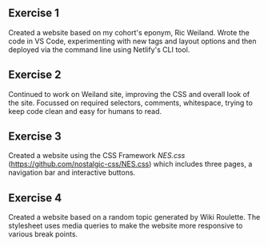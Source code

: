 ## Exercise 1

Created a website based on my cohort's eponym, Ric Weiland.
Wrote the code in VS Code, experimenting with new tags and layout options and then deployed via the command line using Netlify's CLI tool.

## Exercise 2

Continued to work on Weiland site, improving the CSS and overall look of the site.
Focussed on required selectors, comments, whitespace, trying to keep code clean and easy for humans to read.

## Exercise 3

Created a website using the CSS Framework _NES.css_ (https://github.com/nostalgic-css/NES.css) which includes three pages, a navigation bar and interactive buttons.

## Exercise 4

Created a website based on a random topic generated by Wiki Roulette. The stylesheet uses media queries to make the website more responsive to various break points.
